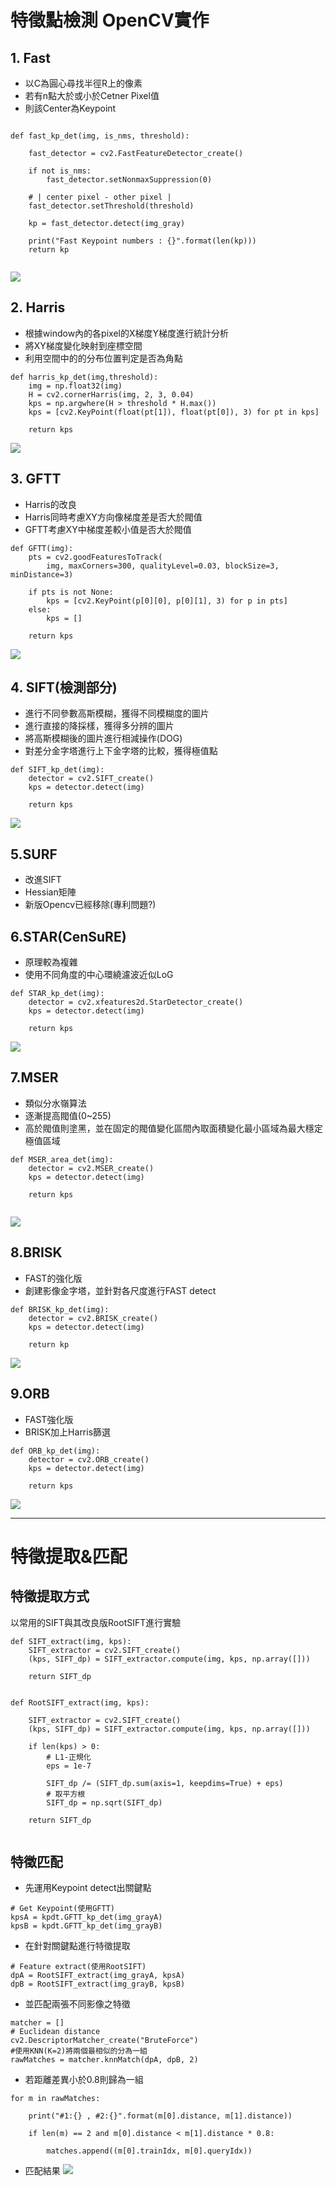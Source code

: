 # 特徵點檢測 OpenCV實作

## 1. Fast
* 以C為圓心尋找半徑R上的像素
* 若有n點大於或小於Cetner Pixel值
* 則該Center為Keypoint

```python=

def fast_kp_det(img, is_nms, threshold):

    fast_detector = cv2.FastFeatureDetector_create()

    if not is_nms:
        fast_detector.setNonmaxSuppression(0)

    # | center pixel - other pixel |
    fast_detector.setThreshold(threshold)

    kp = fast_detector.detect(img_gray)

    print("Fast Keypoint numbers : {}".format(len(kp)))
    return kp
    
```
![](https://i.imgur.com/epEvoHk.png)

## 2. Harris
* 根據window內的各pixel的X梯度Y梯度進行統計分析
* 將XY梯度變化映射到座標空間
* 利用空間中的的分布位置判定是否為角點
```python=
def harris_kp_det(img,threshold):
    img = np.float32(img)
    H = cv2.cornerHarris(img, 2, 3, 0.04)
    kps = np.argwhere(H > threshold * H.max())
    kps = [cv2.KeyPoint(float(pt[1]), float(pt[0]), 3) for pt in kps]

    return kps
```

![](https://i.imgur.com/2gCcVvj.png)

## 3. GFTT
* Harris的改良
* Harris同時考慮XY方向像梯度差是否大於閥值
* GFTT考慮XY中梯度差較小值是否大於閥值


```python=
def GFTT(img):
    pts = cv2.goodFeaturesToTrack(
        img, maxCorners=300, qualityLevel=0.03, blockSize=3, minDistance=3)

    if pts is not None:
        kps = [cv2.KeyPoint(p[0][0], p[0][1], 3) for p in pts]
    else:
        kps = []

    return kps
```
![](https://i.imgur.com/drd9LZw.png)

## 4. SIFT(檢測部分)
* 進行不同參數高斯模糊，獲得不同模糊度的圖片
* 進行直接的降採樣，獲得多分辨的圖片
* 將高斯模糊後的圖片進行相減操作(DOG)
* 對差分金字塔進行上下金字塔的比較，獲得極值點

```python=
def SIFT_kp_det(img):
    detector = cv2.SIFT_create()
    kps = detector.detect(img)

    return kps

```
![](https://i.imgur.com/aKDcRb1.png)

## 5.SURF
* 改進SIFT
* Hessian矩陣
* 新版Opencv已經移除(專利問題?)

## 6.STAR(CenSuRE)
* 原理較為複雜
* 使用不同角度的中心環繞濾波近似LoG

```python=
def STAR_kp_det(img):
    detector = cv2.xfeatures2d.StarDetector_create()
    kps = detector.detect(img)

    return kps
```
![](https://i.imgur.com/QNYLmef.png)

## 7.MSER
* 類似分水嶺算法
* 逐漸提高閥值(0~255)
* 高於閥值則塗黑，並在固定的閥值變化區間內取面積變化最小區域為最大穩定極值區域

```python=
def MSER_area_det(img):
    detector = cv2.MSER_create()
    kps = detector.detect(img)

    return kps
    
```
![](https://i.imgur.com/8bFqbx6.png)

## 8.BRISK
* FAST的強化版
* 創建影像金字塔，並針對各尺度進行FAST detect

```python=
def BRISK_kp_det(img):
    detector = cv2.BRISK_create()
    kps = detector.detect(img)

    return kp
```

![](https://i.imgur.com/aW4gdej.png)

## 9.ORB
* FAST強化版
* BRISK加上Harris篩選
```python=
def ORB_kp_det(img):
    detector = cv2.ORB_create()
    kps = detector.detect(img)

    return kps
```
![](https://i.imgur.com/7FZz7KR.png)



---

# 特徵提取&匹配

## 特徵提取方式
以常用的SIFT與其改良版RootSIFT進行實驗

```python=
def SIFT_extract(img, kps):
    SIFT_extractor = cv2.SIFT_create()
    (kps, SIFT_dp) = SIFT_extractor.compute(img, kps, np.array([]))

    return SIFT_dp


def RootSIFT_extract(img, kps):

    SIFT_extractor = cv2.SIFT_create()
    (kps, SIFT_dp) = SIFT_extractor.compute(img, kps, np.array([]))

    if len(kps) > 0:
        # L1-正規化
        eps = 1e-7

        SIFT_dp /= (SIFT_dp.sum(axis=1, keepdims=True) + eps)
        # 取平方根
        SIFT_dp = np.sqrt(SIFT_dp)

    return SIFT_dp


```
## 特徵匹配

* 先運用Keypoint detect出關鍵點
```python= 
# Get Keypoint(使用GFTT)
kpsA = kpdt.GFTT_kp_det(img_grayA)
kpsB = kpdt.GFTT_kp_det(img_grayB)
```
* 在針對關鍵點進行特徵提取
```python= 
# Feature extract(使用RootSIFT)
dpA = RootSIFT_extract(img_grayA, kpsA)
dpB = RootSIFT_extract(img_grayB, kpsB)
```
* 並匹配兩張不同影像之特徵
```python=
matcher = []
# Euclidean distance
cv2.DescriptorMatcher_create("BruteForce")
#使用KNN(K=2)將兩個最相似的分為一組
rawMatches = matcher.knnMatch(dpA, dpB, 2)
```
* 若距離差異小於0.8則歸為一組
```python=
for m in rawMatches:

    print("#1:{} , #2:{}".format(m[0].distance, m[1].distance))

    if len(m) == 2 and m[0].distance < m[1].distance * 0.8:

        matches.append((m[0].trainIdx, m[0].queryIdx))
```

* 匹配結果
![](https://i.imgur.com/lvAGZO3.jpg)
